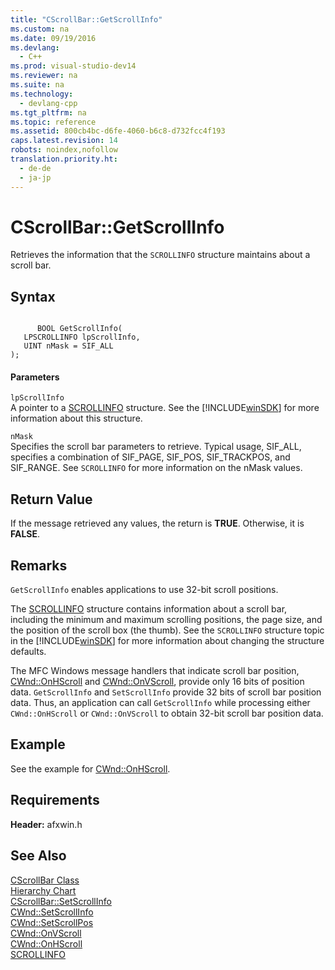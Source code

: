```yaml
---
title: "CScrollBar::GetScrollInfo"
ms.custom: na
ms.date: 09/19/2016
ms.devlang: 
  - C++
ms.prod: visual-studio-dev14
ms.reviewer: na
ms.suite: na
ms.technology: 
  - devlang-cpp
ms.tgt_pltfrm: na
ms.topic: reference
ms.assetid: 800cb4bc-d6fe-4060-b6c8-d732fcc4f193
caps.latest.revision: 14
robots: noindex,nofollow
translation.priority.ht: 
  - de-de
  - ja-jp
---
```

# CScrollBar::GetScrollInfo
Retrieves the information that the `SCROLLINFO` structure maintains about a scroll bar.  
  
## Syntax  
  
```  
  
      BOOL GetScrollInfo(  
   LPSCROLLINFO lpScrollInfo,  
   UINT nMask = SIF_ALL   
);  
```  
  
#### Parameters  
 `lpScrollInfo`  
 A pointer to a [SCROLLINFO](http://msdn.microsoft.com/library/windows/desktop/bb787537) structure. See the [!INCLUDE[winSDK](../vs140/includes/winSDK_md.md)] for more information about this structure.  
  
 `nMask`  
 Specifies the scroll bar parameters to retrieve. Typical usage, SIF_ALL, specifies a combination of SIF_PAGE, SIF_POS, SIF_TRACKPOS, and SIF_RANGE. See `SCROLLINFO` for more information on the nMask values.  
  
## Return Value  
 If the message retrieved any values, the return is **TRUE**. Otherwise, it is **FALSE**.  
  
## Remarks  
 `GetScrollInfo` enables applications to use 32-bit scroll positions.  
  
 The [SCROLLINFO](http://msdn.microsoft.com/library/windows/desktop/bb787537) structure contains information about a scroll bar, including the minimum and maximum scrolling positions, the page size, and the position of the scroll box (the thumb). See the `SCROLLINFO` structure topic in the [!INCLUDE[winSDK](../vs140/includes/winSDK_md.md)] for more information about changing the structure defaults.  
  
 The MFC Windows message handlers that indicate scroll bar position, [CWnd::OnHScroll](../vs140/CWnd--OnHScroll.md) and [CWnd::OnVScroll](../vs140/CWnd--OnVScroll.md), provide only 16 bits of position data. `GetScrollInfo` and `SetScrollInfo` provide 32 bits of scroll bar position data. Thus, an application can call `GetScrollInfo` while processing either `CWnd::OnHScroll` or `CWnd::OnVScroll` to obtain 32-bit scroll bar position data.  
  
## Example  
 See the example for [CWnd::OnHScroll](../vs140/CWnd--OnHScroll.md).  
  
## Requirements  
 **Header:** afxwin.h  
  
## See Also  
 [CScrollBar Class](../vs140/CScrollBar-Class.md)   
 [Hierarchy Chart](../vs140/Hierarchy-Chart.md)   
 [CScrollBar::SetScrollInfo](../vs140/CScrollBar--SetScrollInfo.md)   
 [CWnd::SetScrollInfo](../vs140/CWnd--SetScrollInfo.md)   
 [CWnd::SetScrollPos](../vs140/CWnd--SetScrollPos.md)   
 [CWnd::OnVScroll](../vs140/CWnd--OnVScroll.md)   
 [CWnd::OnHScroll](../vs140/CWnd--OnHScroll.md)   
 [SCROLLINFO](http://msdn.microsoft.com/library/windows/desktop/bb787537)